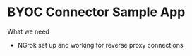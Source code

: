 # BYOC Connector Sample App

What we need

- NGrok set up and working for reverse proxy connections
